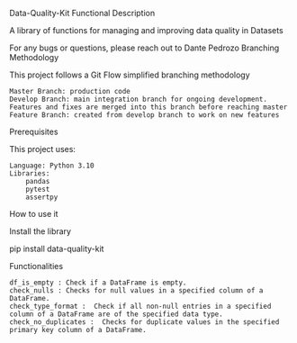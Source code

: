 Data-Quality-Kit
Functional Description

A library of functions for managing and improving data quality in Datasets

For any bugs or questions, please reach out to Dante Pedrozo
Branching Methodology

This project follows a Git Flow simplified branching methodology

    Master Branch: production code
    Develop Branch: main integration branch for ongoing development. Features and fixes are merged into this branch before reaching master
    Feature Branch: created from develop branch to work on new features

Prerequisites

This project uses:

    Language: Python 3.10
    Libraries:
        pandas
        pytest
        assertpy

How to use it

Install the library

pip install data-quality-kit

Functionalities

    df_is_empty : Check if a DataFrame is empty.
    check_nulls : Checks for null values in a specified column of a DataFrame.
    check_type_format :  Check if all non-null entries in a specified column of a DataFrame are of the specified data type.
    check_no_duplicates :  Checks for duplicate values in the specified primary key column of a DataFrame.

